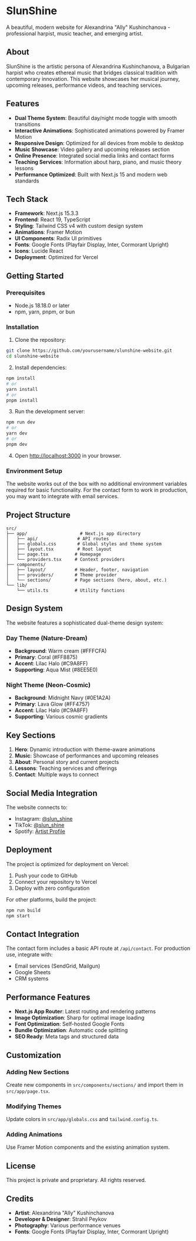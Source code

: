 # SlunShine

A beautiful, modern website for Alexandrina "Ally" Kushinchanova - professional harpist, music teacher, and emerging artist.

## About

SlunShine is the artistic persona of Alexandrina Kushinchanova, a Bulgarian harpist who creates ethereal music that bridges classical tradition with contemporary innovation. This website showcases her musical journey, upcoming releases, performance videos, and teaching services.

## Features

- **Dual Theme System**: Beautiful day/night mode toggle with smooth transitions
- **Interactive Animations**: Sophisticated animations powered by Framer Motion
- **Responsive Design**: Optimized for all devices from mobile to desktop
- **Music Showcase**: Video gallery and upcoming releases section
- **Online Presence**: Integrated social media links and contact forms
- **Teaching Services**: Information about harp, piano, and music theory lessons
- **Performance Optimized**: Built with Next.js 15 and modern web standards

## Tech Stack

- **Framework**: Next.js 15.3.3
- **Frontend**: React 19, TypeScript
- **Styling**: Tailwind CSS v4 with custom design system
- **Animations**: Framer Motion
- **UI Components**: Radix UI primitives
- **Fonts**: Google Fonts (Playfair Display, Inter, Cormorant Upright)
- **Icons**: Lucide React
- **Deployment**: Optimized for Vercel

## Getting Started

### Prerequisites

- Node.js 18.18.0 or later
- npm, yarn, pnpm, or bun

### Installation

1. Clone the repository:
```bash
git clone https://github.com/yourusername/slunshine-website.git
cd slunshine-website
```

2. Install dependencies:
```bash
npm install
# or
yarn install
# or
pnpm install
```

3. Run the development server:
```bash
npm run dev
# or
yarn dev
# or
pnpm dev
```

4. Open [http://localhost:3000](http://localhost:3000) in your browser.

### Environment Setup

The website works out of the box with no additional environment variables required for basic functionality. For the contact form to work in production, you may want to integrate with email services.

## Project Structure

```
src/
├── app/                    # Next.js app directory
│   ├── api/               # API routes
│   ├── globals.css        # Global styles and theme system
│   ├── layout.tsx         # Root layout
│   ├── page.tsx          # Homepage
│   └── providers.tsx     # Context providers
├── components/
│   ├── layout/           # Header, footer, navigation
│   ├── providers/        # Theme provider
│   └── sections/         # Page sections (hero, about, etc.)
└── lib/
    └── utils.ts          # Utility functions
```

## Design System

The website features a sophisticated dual-theme design system:

### Day Theme (Nature-Dream)
- **Background**: Warm cream (#FFFCFA)
- **Primary**: Coral (#FF8875)
- **Accent**: Lilac Halo (#C9A8FF)
- **Supporting**: Aqua Mist (#8EE5E0)

### Night Theme (Neon-Cosmic)
- **Background**: Midnight Navy (#0E1A2A)
- **Primary**: Lava Glow (#FF4757)
- **Accent**: Lilac Halo (#C9A8FF)
- **Supporting**: Various cosmic gradients

## Key Sections

1. **Hero**: Dynamic introduction with theme-aware animations
2. **Music**: Showcase of performances and upcoming releases
3. **About**: Personal story and current projects
4. **Lessons**: Teaching services and offerings
5. **Contact**: Multiple ways to connect

## Social Media Integration

The website connects to:
- Instagram: [@slun_shine](https://instagram.com/slun_shine)
- TikTok: [@slun_shine](https://www.tiktok.com/@slun_shine)
- Spotify: [Artist Profile](https://open.spotify.com/user/akartu113?si=e0ed233e08044e48)

## Deployment

The project is optimized for deployment on Vercel:

1. Push your code to GitHub
2. Connect your repository to Vercel
3. Deploy with zero configuration

For other platforms, build the project:

```bash
npm run build
npm start
```

## Contact Integration

The contact form includes a basic API route at `/api/contact`. For production use, integrate with:
- Email services (SendGrid, Mailgun)
- Google Sheets
- CRM systems

## Performance Features

- **Next.js App Router**: Latest routing and rendering patterns
- **Image Optimization**: Sharp for optimal image loading
- **Font Optimization**: Self-hosted Google Fonts
- **Bundle Optimization**: Automatic code splitting
- **SEO Ready**: Meta tags and structured data

## Customization

### Adding New Sections
Create new components in `src/components/sections/` and import them in `src/app/page.tsx`.

### Modifying Themes
Update colors in `src/app/globals.css` and `tailwind.config.ts`.

### Adding Animations
Use Framer Motion components and the existing animation system.

## License

This project is private and proprietary. All rights reserved.

## Credits

- **Artist**: Alexandrina "Ally" Kushinchanova
- **Developer & Designer**: Strahil Peykov
- **Photography**: Various performance venues
- **Fonts**: Google Fonts (Playfair Display, Inter, Cormorant Upright)
